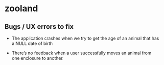 # zooland

## Bugs / UX errors to fix

* The application crashes when we try to get the age of an animal that has a NULL date of birth

* There’s no feedback when a user successfully moves an animal from one enclosure to another. 

